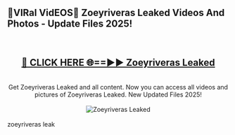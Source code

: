 <h2>🔴VIRal VidEOS🔴 Zoeyriveras Leaked Videos And Photos - Update Files 2025!</h2>
<br>
<div align="center">
<h2><a href="https://virallinks.top/odZfE0" rel="nofollow">🔴 CLICK HERE 🌐==►► Zoeyriveras Leaked</a></h2>
<br>
Get Zoeyriveras Leaked and all content. Now you can access all videos and pictures of Zoeyriveras Leaked. New Updated Files 2025!
<br>
<br>
<a href="https://virallinks.top/odZfE0" rel="nofollow" data-target="animated-image.originalLink"><img src="https://i.imgur.com/dJHk4Zq.gif)" alt="Zoeyriveras Leaked" style="max-width: 100%; display: inline-block;" data-target="animated-image.originalImage"></a>
</div>
<br>
zoeyriveras leak